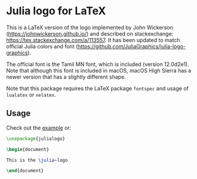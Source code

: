 # Julia logo for LaTeX

This is a LaTeX version of the logo implemented by John Wickerson (https://johnwickerson.github.io/) and described on stackexchange: https://tex.stackexchange.com/a/113557. It has been updated to  match official Julia colors and font (https://github.com/JuliaGraphics/julia-logo-graphics).

The official font is the Tamil MN font, which is included (version 12.0d2e1). Note that although this font is included in macOS, macOS High Sierra has a newer version that has a slightly different shape.

Note that this package requires the LaTeX package `fontspec` and usage of `lualatex` or `xelatex`.

## Usage

Check out the [example](example.tex) or:

``` latex
\usepackage{julialogo}

\begin{document}

This is the \julia~logo

\end{document}
```
